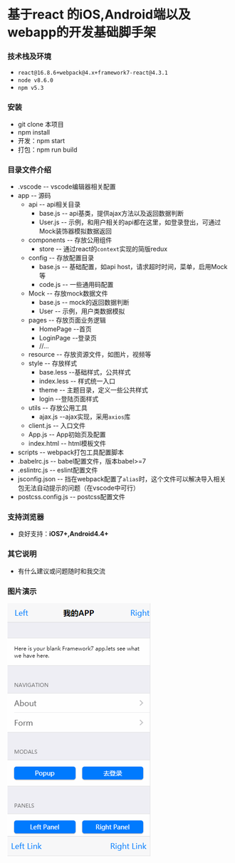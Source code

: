 # 基于react 的iOS,Android端以及webapp的开发基础脚手架
### 技术栈及环境
- `react@16.8.6+webpack@4.x+framework7-react@4.3.1`
- `node v8.6.0`
- `npm v5.3`

### 安装
- git clone 本项目
- npm install
- 开发：npm start
- 打包：npm run build

### 目录文件介绍

- .vscode  -- vscode编辑器相关配置
- app -- 源码
  - api -- api相关目录
    - base.js -- api基类，提供ajax方法以及返回数据判断
    - User.js -- 示例，和用户相关的api都在这里，如登录登出，可通过Mock装饰器模拟数据返回
  - components -- 存放公用组件
    - store -- 通过react的`context`实现的简版redux
  - config --  存放配置目录
    - base.js -- 基础配置，如api host，请求超时时间，菜单，启用Mock等
    - code.js -- 一些通用码配置
  - Mock -- 存放mock数据文件
    - base.js -- mock的返回数据判断
    - User -- 示例，用户类数据模拟
  - pages -- 存放页面业务逻辑
    - HomePage --首页
    - LoginPage --登录页
    - //...
  - resource -- 存放资源文件，如图片，视频等
  - style --  存放样式
    - base.less --基础样式，公共样式
    - index.less -- 样式统一入口
    - theme -- 主题目录，定义一些公共样式
    - login --登陆页面样式
  - utils -- 存放公用工具
    - ajax.js --ajax实现，采用`axios`库
  - client.js -- 入口文件
  - App.js -- App初始页及配置
  - index.html -- html模板文件
- scripts -- webpack打包工具配置脚本
- .babelrc.js -- babel配置文件，版本babel>=7
- .eslintrc.js -- eslint配置文件
- jsconfig.json -- 挡在webpack配置了`alias`时，这个文件可以解决导入相关包无法自动提示的问题（在vscode中可行）
- postcss.config.js -- postcss配置文件

### 支持浏览器
- 良好支持：**iOS7+,Android4.4+**

### 其它说明
- 有什么建议或问题随时和我交流

### 图片演示
![](screens/screen1.gif)
